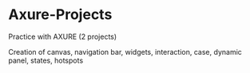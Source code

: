 # Axure-Projects

Practice with AXURE (2 projects)

Creation of canvas, navigation bar, widgets, interaction, case, dynamic panel, states, hotspots
